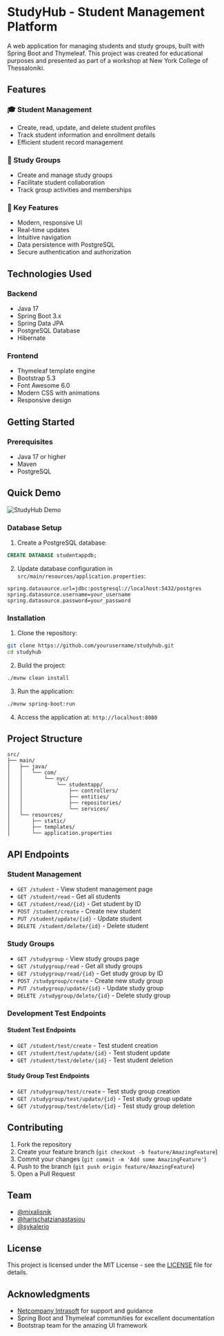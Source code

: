 # StudyHub - Student Management Platform

A web application for managing students and study groups, built with Spring Boot and Thymeleaf. This project was created for educational purposes and presented as part of a workshop at New York College of Thessaloniki.

## Features

### 🎓 Student Management
- Create, read, update, and delete student profiles
- Track student information and enrollment details
- Efficient student record management

### 👥 Study Groups
- Create and manage study groups
- Facilitate student collaboration
- Track group activities and memberships

### 🎯 Key Features
- Modern, responsive UI
- Real-time updates
- Intuitive navigation
- Data persistence with PostgreSQL
- Secure authentication and authorization

## Technologies Used

### Backend
- Java 17
- Spring Boot 3.x
- Spring Data JPA
- PostgreSQL Database
- Hibernate

### Frontend
- Thymeleaf template engine
- Bootstrap 5.3
- Font Awesome 6.0
- Modern CSS with animations
- Responsive design

## Getting Started

### Prerequisites
- Java 17 or higher
- Maven
- PostgreSQL


## Quick Demo

![StudyHub Demo](docs/demo/studyhub-demo.gif)

### Database Setup
1. Create a PostgreSQL database:
```sql
CREATE DATABASE studentappdb;
```

2. Update database configuration in `src/main/resources/application.properties`:
```properties
spring.datasource.url=jdbc:postgresql://localhost:5432/postgres
spring.datasource.username=your_username
spring.datasource.password=your_password
```

### Installation

1. Clone the repository:
```bash
git clone https://github.com/yourusername/studyhub.git
cd studyhub
```

2. Build the project:
```bash
./mvnw clean install
```

3. Run the application:
```bash
./mvnw spring-boot:run
```

4. Access the application at: `http://localhost:8080`

## Project Structure

```
src/
├── main/
│   ├── java/
│   │   └── com/
│   │       └── nyc/
│   │           └── studentapp/
│   │               ├── controllers/
│   │               ├── entities/
│   │               ├── repositories/
│   │               └── services/
│   └── resources/
│       ├── static/
│       ├── templates/
│       └── application.properties
```

## API Endpoints

### Student Management
- `GET /student` - View student management page
- `GET /student/read` - Get all students
- `GET /student/read/{id}` - Get student by ID
- `POST /student/create` - Create new student
- `PUT /student/update/{id}` - Update student
- `DELETE /student/delete/{id}` - Delete student

### Study Groups
- `GET /studygroup` - View study groups page
- `GET /studygroup/read` - Get all study groups
- `GET /studygroup/read/{id}` - Get study group by ID
- `POST /studygroup/create` - Create new study group
- `PUT /studygroup/update/{id}` - Update study group
- `DELETE /studygroup/delete/{id}` - Delete study group

### Development Test Endpoints
#### Student Test Endpoints
- `GET /student/test/create` - Test student creation
- `GET /student/test/update/{id}` - Test student update
- `GET /student/test/delete/{id}` - Test student deletion

#### Study Group Test Endpoints
- `GET /studygroup/test/create` - Test study group creation
- `GET /studygroup/test/update/{id}` - Test study group update
- `GET /studygroup/test/delete/{id}` - Test study group deletion

## Contributing

1. Fork the repository
2. Create your feature branch (`git checkout -b feature/AmazingFeature`)
3. Commit your changes (`git commit -m 'Add some AmazingFeature'`)
4. Push to the branch (`git push origin feature/AmazingFeature`)
5. Open a Pull Request

## Team

- [@mixalisnik](https://github.com/mixalisnik/)
- [@harischatzianastasiou](https://github.com/harischatzianastasiou)
- [@sykalerio](https://github.com/sykalerio)

## License

This project is licensed under the MIT License - see the [LICENSE](LICENSE) file for details.

## Acknowledgments

- [Netcompany Intrasoft](https://www.netcompany-intrasoft.com/) for support and guidance
- Spring Boot and Thymeleaf communities for excellent documentation
- Bootstrap team for the amazing UI framework 
